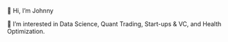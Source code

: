 👋 Hi, I’m Johnny

👀 I’m interested in Data Science, Quant Trading, Start-ups & VC, and Health Optimization.

<!---
📝 Check out my blog on [Medium](johnpgolec.medium.com)

📫 Reach me on [LinkedIn](https://www.linkedin.com/in/johnny-golec-677369126/)


jgolec0323/jgolec0323 is a ✨ special ✨ repository because its `README.md` (this file) appears on your GitHub profile.
You can click the Preview link to take a look at your changes.
--->
